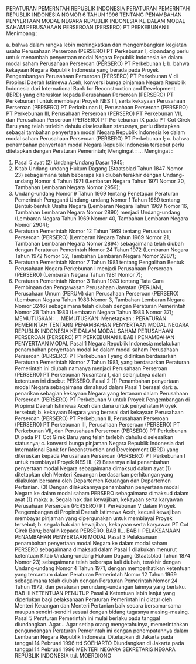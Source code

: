  PERATURAN PEMERNTAH REPUBLIK INDONESIA PERATURAN PEMERNTAH REPUBLIK INDONESIA NOMOR 6 TAHUN 1996 TENTANG PENAMBAHAN PENYERTAAN MODAL NEGARA REPUBLIK INDONESIA KE DALAM MODAL SAHAM PERUSAHAAN PERSEROAN (PERSERO) PT PERKEBUNAN I
Menimbang :

a. bahwa dalam rangka lebih meningkatkan dan mengembangkan kegiatan usaha Perusahaan Perseroan (PERSERO) PT Perkebunan I, dipandang perlu untuk menambah penyertaan modal Negara Republik Indonesia ke dalam modal saham Perusahaan Perseroan (PERSERO) PT Perkebunan I;
b. bahwa kekayaan Negara Republik Indonesia yang berada pada Proyek Pengembangan Perusahaan Perseroan (PERSERO) PT Perkebunan V di Propinsi Daerah Istimewa Aceh, konversi bunga pinjaman Negara Republik Indonesia dari International Bank for Reconstruction and Development (IBRD) yang diteruskan kepada Perusahaan Perseroan (PERSERO) PT Perkebunan I untuk membiayai Proyek NES III, serta kekayaan Perusahaan Perseroan (PERSERO) PT Perkebunan II, Perusahaan Perseroan (PERSERO) PT Perkebunan III, Perusahaan Perseroan (PERSERO) PT Perkebunan VII, dan Perusahaan Perseroan (PERSERO) PT Perkebunan IX pada PT Cot Girek Baru yang telah terlebih dahulu diselesaikan statusnya, perlu ditetapkan sebagai tambahan penyertaan modal Negara Republik Indonesia ke dalam modal saham Perusahaan Perseroan (PERSERO) PT Perkebunan I;
c. bahwa penambahan penyertaan modal Negara Republik Indonesia tersebut perlu ditetapkan dengan Peraturan Pemerintah;
Mengingat :
 …
Mengingat :

1. Pasal 5 ayat (2) Undang-Undang Dasar 1945;
2. Kitab Undang-undang Hukum Dagang (Staatsblad Tahun 1847 Nomor 23) sebagaimana telah beberapa kali diubah terakhir dengan Undang-undang Nomor 4 Tahun 1971 (Lembaran Negara Tahun 1971 Nomor 20, Tambahan Lembaran Negara Nomor 2959);
3. Undang-undang Nomor 9 Tahun 1969 tentang Penetapan Peraturan Pemerintah Pengganti Undang-undang Nomor 1 Tahun 1969 tentang Bentuk-bentuk Usaha Negara (Lembaran Negara Tahun 1969 Nomor 16, Tambahan Lembaran Negara Nomor 2890) menjadi Undang-undang (Lembaran Negara Tahun 1969 Nomor 40, Tambahan Lembaran Negara Nomor 2904);
4. Peraturan Pemerintah Nomor 12 Tahun 1969 tentang Perusahaan Perseroan (PERSERO) (Lembaran Negara Tahun 1969 Nomor 21, Tambahan Lembaran Negara Nomor 2894) sebagaimana telah diubah dengan Peraturan Pemerintah Nomor 24 Tahun 1972 (Lembaran Negara Tahun 1972 Nomor 32, Tambahan Lembaran Negara Nomor 2987);
5. Peraturan Pemerintah Nomor 7 Tahun 1981 tentang Pengalihan Bentuk Perusahaan Negara Perkebunan I menjadi Perusahaan Perseroan (PERSERO) (Lembaran Negara Tahun 1981 Nomor 7);
6. Peraturan Pemerintah Nomor 3 Tahun 1983 tentang Tata Cara Pembinaan dan Pengawasan Perusahaan Jawatan (PERJAN), Perusahaan Umum (PERUM) dan Perusahaan Perseroan (PERSERO) (Lembaran Negara Tahun 1983 Nomor 3, Tambahan Lembaran Negara Nomor 3246) sebagaimana telah diubah dengan Peraturan Pemerintah Nomor 28 Tahun 1983 (Lembaran Negara Tahun 1983 Nomor 37);
MEMUTUSKAN:
 …
MEMUTUSKAN:
 Menetapkan : PERATURAN PEMERINTAH TENTANG PENAMBAHAN PENYERTAAN MODAL NEGARA REPUBLIK INDONESIA KE DALAM MODAL SAHAM PERUSAHAAN PERSEROAN (PERSERO) PT PERKEBUNAN I.
BAB I PENAMBAHAN PENYERTAAN MODAL
Pasal 1
Negara Republik Indonesia melakukan penambahan penyertaan modal ke dalam modal saham Perusahaan Perseroan (PERSERO) PT Perkebunan I yang didirikan berdasarkan Peraturan Pemerintah Nomor 7 Tahun 1981, yang berdasarkan Peraturan Pemerintah ini diubah namanya menjadi Perusahaan Perseroan (PERSERO) PT Perkebunan Nusantara I, dan selanjutnya dalam ketentuan ini disebut PERSERO.
Pasal 2
(1) Penambahan penyertaan modal Negara sebagaimana dimaksud dalam Pasal 1 berasal dari:
a. penarikan sebagian kekayaan Negara yang tertanam dalam Perusahaan Perseroan (PERSERO) PT Perkebunan V untuk Proyek Pengembangan di Propinsi Daerah Istimewa Aceh dan dana untuk penyehatan Proyek tersebut;
b. kekayaan Negara yang berasal dari kekayaan Perusahaan Perseroan (PERSERO) PT Perkebunan II, Perusahaan Perseroan (PERSERO) PT Perkebunan III, Perusahaan Perseroan (PERSERO) PT Perkebunan VII, dan Perusahaan Perseroan (PERSERO) PT Perkebunan IX pada PT Cot Girek Baru yang telah terlebih dahulu diselesaikan statusnya;
c. konversi bunga pinjaman Negara Republik Indonesia dari International Bank for Reconstruction and Development (IBRD) yang diteruskan kepada Perusahaan Perseroan (PERSERO) PT Perkebunan I untuk membiayai Proyek NES III.
(2) Besarnya nilai penambahan penyertaan modal Negara sebagaimana dimaksud dalam ayat (1) ditetapkan oleh Menteri Keuangan berdasarkan perhitungan yang dilakukan bersama oleh Departemen Keuangan dan Departemen Pertanian.
(3) Dengan dilakukannya penambahan penyertaan modal Negara ke dalam modal saham PERSERO sebagaimana dimaksud dalam ayat (1) maka:
a. Segala hak dan kewajiban, kekayaan serta karyawan Perusahaan Perseroan (PERSERO) PT Perkebunan V dalam Proyek Pengembangan di Propinsi Daerah Istimewa Aceh, kecuali kewajiban membayar pinjaman yang dipergunakan untuk membiayai Proyek tersebut;
b. segala hak dan kewajiban, kekayaan serta karyawan PT Cot Girek Baru; beralih kepada PERSERO. BAB II…
BAB II PELAKSANAAN PENAMBAHAN PENYERTAAN MODAL
Pasal 3
Pelaksanaan penambahan penyertaan modal Negara ke dalam modal saham PERSERO sebagaimana dimaksud dalam Pasal 1 dilakukan menurut ketentuan Kitab Undang-undang Hukum Dagang (Staatsblad Tahun 1874 Nomor 23) sebagaimana telah beberapa kali diubah, terakhir dengan Undang-undang Nomor 4 Tahun 1971, dengan memperhatikan ketentuan yang tercantum dalam Peraturan Pemerintah Nomor 12 Tahun 1969 sebagaimana telah diubah dengan Peraturan Pemerintah Nomor 24 Tahun 1972, dan peraturan perundang-undangan lainnya yang berlaku.
BAB III KETENTUAN PENUTUP
Pasal 4
Ketentuan lebih lanjut yang diperlukan bagi pelaksanaan Peraturan Pemerintah ini diatur oleh Menteri Keuangan dan Menteri Pertanian baik secara bersama-sama maupun sendiri-sendiri sesuai dengan bidang tugasnya masing-masing.
Pasal 5
Peraturan Pemerintah ini mulai berlaku pada tanggal diundangkan. Agar…
Agar setiap orang mengetahuinya, memerintahkan pengundangan Peraturan Pemerintah ini dengan penempatannya dalam Lembaran Negara Republik Indonesia. Ditetapkan di Jakarta pada tanggal 14 Pebruari 1996 ttd SOEHARTO Diundangkan di Jakarta pada tanggal 14 Pebruari 1996 MENTERI NEGARA SEKRETARIS NEGARA REPUBLIK INDONESIA ttd. MOERDIONO